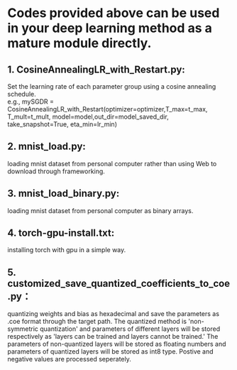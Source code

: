 # Codes provided above can be used in your deep learning method as a mature module directly.
## 1. CosineAnnealingLR_with_Restart.py: 
Set the learning rate of each parameter group using a cosine annealing schedule.  
e.g., mySGDR = CosineAnnealingLR_with_Restart(optimizer=optimizer,T_max=t_max, T_mult=t_mult, model=model,out_dir=model_saved_dir, take_snapshot=True, eta_min=lr_min)  
## 2. mnist_load.py: 
loading mnist dataset from personal computer rather than using Web to download through frameworking.  
## 3. mnist_load_binary.py: 
loading mnist dataset from personal computer as binary arrays.  
## 4. torch-gpu-install.txt: 
installing torch with gpu in a simple way.  
## 5. customized_save_quantized_coefficients_to_coe.py： 
quantizing weights and bias as hexadecimal and save the parameters as .coe format through the target path. The quantized method is 'non-symmetric quantization' and parameters of different layers will be stored respectively as 'layers can be trained and layers cannot be trained.' The parameters of non-quantized layers will be stored as floating numbers and parameters of quantized layers will be stored as int8 type. Postive and negative values are processed seperately.  





